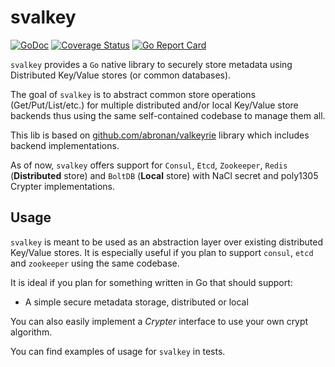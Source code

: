 # svalkey

[![GoDoc](https://godoc.org/github.com/karantin2020/svalkey?status.png)](https://godoc.org/github.com/karantin2020/svalkey)
[![Coverage Status](https://coveralls.io/repos/karantin2020/svalkey/badge.svg)](https://coveralls.io/r/karantin2020/svalkey)
[![Go Report Card](https://goreportcard.com/badge/github.com/karantin2020/svalkey)](https://goreportcard.com/report/github.com/karantin2020/svalkey)

`svalkey` provides a `Go` native library to securely store metadata using Distributed Key/Value stores (or common databases).

The goal of `svalkey` is to abstract common store operations (Get/Put/List/etc.) for multiple distributed and/or local Key/Value store backends thus using the same self-contained codebase to manage them all.

This lib is based on [github.com/abronan/valkeyrie](https://github.com/abronan/valkeyrie) library which includes backend implementations.

As of now, `svalkey` offers support for `Consul`, `Etcd`, `Zookeeper`, `Redis` (**Distributed** store) and `BoltDB` (**Local** store) with NaCl secret and poly1305 Crypter implementations.

## Usage

`svalkey` is meant to be used as an abstraction layer over existing distributed Key/Value stores. It is especially useful if you plan to support `consul`, `etcd` and `zookeeper` using the same codebase.

It is ideal if you plan for something written in Go that should support:

- A simple secure metadata storage, distributed or local

You can also easily implement a *Crypter* interface to use your own crypt algorithm.

You can find examples of usage for `svalkey` in tests.
